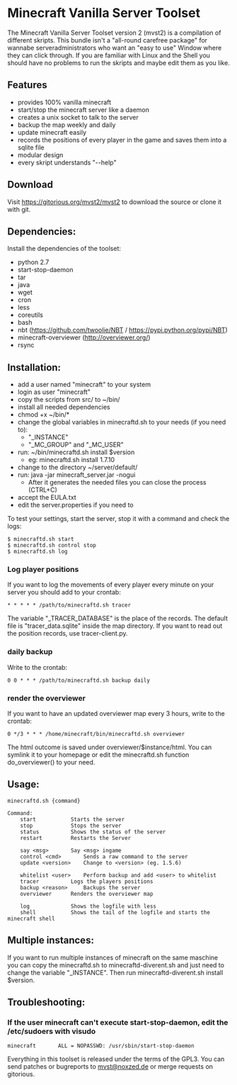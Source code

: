 Minecraft Vanilla Server Toolset
================================

The Minecraft Vanilla Server Toolset version 2 (mvst2) is a compilation of different skripts. This bundle isn't a "all-round carefree package" for wannabe serveradministrators who want an "easy to use" Window where they can click through. If you are familiar with Linux and the Shell you should have no problems to run the skripts and maybe edit them as you like.


Features
---------------

* provides 100% vanilla minecraft
* start/stop the minecraft server like a daemon
* creates a unix socket to talk to the server
* backup the map weekly and daily
* update minecraft easily
* records the positions of every player in the game and saves them into a sqlite file
* modular design
* every skript understands "--help"

Download
-----------------

Visit https://gitorious.org/mvst2/mvst2 to download the source or clone it with git.


Dependencies:
-----------------

Install the dependencies of the toolset:

* python 2.7
* start-stop-daemon
* tar
* java
* wget 
* cron
* less
* coreutils
* bash 
* nbt (https://github.com/twoolie/NBT / https://pypi.python.org/pypi/NBT)
* minecraft-overviewer (http://overviewer.org/)
* rsync

Installation: 
------------------

* add a user named "minecraft" to your system
* login as user "minecraft"
* copy the scripts from src/ to ~/bin/
* install all needed dependencies
* chmod +x ~/bin/*
* change the global variables in minecraftd.sh to your needs (if you need to):
	* "\_INSTANCE"
	* "\_MC\_GROUP" and "\_MC\_USER" 
* run: ~/bin/minecraftd.sh install $version
	* eg: minecraftd.sh install 1.7.10
* change to the directory ~/server/default/
* run: java -jar minecraft_server.jar -nogui
	* After it generates the needed files you can close the process (CTRL+C)
* accept the EULA.txt
* edit the server.properties if you need to

To test your settings, start the server, stop it with a command and check the logs:

	$ minecraftd.sh start
	$ minecraftd.sh control stop
	$ minecraftd.sh log



### Log player positions

If you want to log the movements of every player every minute on your server you should add to your crontab:

	* * * * * /path/to/minecraftd.sh tracer 

The variable "\_TRACER\_DATABASE" is the place of the records. The default file is "tracer\_data.sqlite" inside the map directory. If you want to read out the position records, use tracer-client.py.

### daily backup 

Write to the crontab:

	0 0 * * * /path/to/minecraftd.sh backup daily

### render the overviewer 

If you want to have an updated overviewer map every 3 hours, write to the crontab:

	0 */3 * * * /home/minecraft/bin/minecraftd.sh overviewer

The html outcome is saved under overviewer/$instance/html. You can symlink it to your homepage or edit the minecraftd.sh function do_overviewer() to your need.


Usage:
------------------


	minecraftd.sh {command}

	Command:
		start			Starts the server
		stop			Stops the server
		status			Shows the status of the server
		restart			Restarts the Server

		say <msg>		Say <msg> ingame
		control <cmd>		Sends a raw command to the server
		update <version>	Change to <version> (eg. 1.5.6)

		whitelist <user> 	Perform backup and add <user> to whitelist
		tracer			Logs the players positions 
		backup <reason>		Backups the server
		overviewer		Renders the overviewer map

		log				Shows the logfile with less
		shell			Shows the tail of the logfile and starts the minecraft shell



Multiple instances:
-------------------

If you want to run multiple instances of minecraft on the same maschine you can copy the minecraftd.sh to minecraftd-diverent.sh and just need to change the variable "\_INSTANCE". Then run minecraftd-diverent.sh install $version.


Troubleshooting:
------------------

### If the user minecraft can't execute start-stop-daemon, edit the /etc/sudoers with visudo
	minecraft       ALL = NOPASSWD: /usr/sbin/start-stop-daemon



Everything in this toolset is released under the terms of the GPL3. You can send patches or bugreports to mvst@noxzed.de or merge requests on gitorious.

